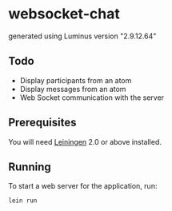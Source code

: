 # websocket-chat

generated using Luminus version "2.9.12.64"

## Todo

- Display participants from an atom
- Display messages from an atom
- Web Socket communication with the server

## Prerequisites

You will need [Leiningen][1] 2.0 or above installed.

[1]: https://github.com/technomancy/leiningen

## Running

To start a web server for the application, run:

    lein run 
